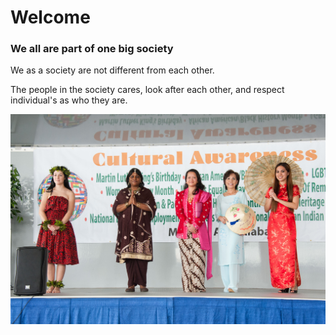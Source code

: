 <h1><b> Welcome </b></h1>
<h3> We all are part of one big society </h3>
<p> We as a society are not different from each other.</p>
<p> The people in the society cares, look after each other, and respect individual's as who they are. </p>

![simransethi643](festival.jpg)
<!-- Google Search, Google, www.google.com/search?q=Https%3A%2F%2FMedia.defense.gov%2F2017%2FFeb%2F02%2F2001693930%2F-1%2F-1%2F0%2F160311-F-EX201-152.JPG. -->
